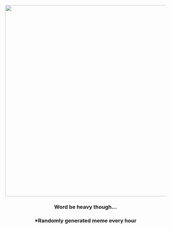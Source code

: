 <p align="center">
        <img src="https://i.redd.it/n271uwbipja91.jpg" width="600" height="600">
        </p>
        <h3 align="center">Word be heavy though…</h3>
        <h3 align="center">*Randomly generated meme every hour</h3>
    